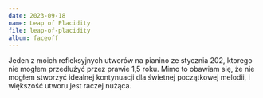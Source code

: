 ```yaml
---
date: 2023-09-18
name: Leap of Placidity
file: leap-of-placidity
album: faceoff
---
```


Jeden z moich refleksyjnych utworów na pianino ze stycznia 202, ktorego nie mogłem przedłużyć przez prawie 1,5 roku. Mimo to obawiam się, że nie mogłem stworzyć idealnej kontynuacji dla świetnej początkowej melodii, i większość utworu jest raczej nużąca.
